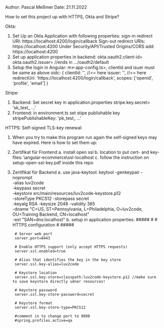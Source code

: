 Author: Pascal Meßmer
Date: 21.11.2022

How to set this project up with HTTPS, Okta and Stripe?

Okta:
1. Set Up an Okta Application with following properties:
    sign-in redirect URI: https://localhost:4200/login/callback
    Sign-out redirect URIs: https://localhost:4200
    Under Security/API/Trusted Origins/CORS add: https://localhost:4200
2. Set up application properties in backend:
    okta.oauth2.client-id=
    okta.oauth2.issuer=   //ends in .../oauth2/default
3. Setup the login in Angular: m<-app-config.ts>, clientId and isuer must be same as above
    oidc: {
        clientId: '',   //<= here
        issuer: '',     //<= here
        redirectUri: 'https://localhost:4200/login/callback',
        scopes: ['openid', 'profile', 'email']
    }

Stripe:
1. Backend: Set secret key in application.properties
    stripe.key.secret= 'sk_test_ ...'
2. Frontend: in environment.ts set stipe publishable key
      stripePublishableKey: 'pk_test_ ...'


HTTPS: Self-signed TLS-key renewal:
1. When you try to make this program run again the self-signed keys may have expired. Here is how to set them up:
2. Zertifikat für Frontend
    a. install open ssl
    b. location to put cert- and key-files: \angular-ecommerce\ssl-localhost
    c. follow the instruction on setup-open-ssl-key.pdf inside this repo
3. Zertifikat für Backend
    a. use java-keytool:
        keytool -genkeypair -noprompt \
        -alias luv2code \
        -keypass secret \
        -keystore src/main/resources/luv2code-keystore.p12 \
        -storeType PKCS12 -storepass secret \
        -keyalg RSA -keysize 2048 -validity 365 \
        -dname "C=US, ST=Pennsylvania, L=Philadelphia, O=luv2code, OU=Training Backend, CN=localhost" \
        -ext "SAN=dns:localhost"
    b. setup in application properties:
        #####
        #
        # HTTPS configuration
        #
        #####

        # Server web port
        server.port=8443

        # Enable HTTPS support (only accept HTTPS requests)
        server.ssl.enabled=true

        # Alias that identifies the key in the key store
        server.ssl.key-alias=luv2code

        # Keystore location
        server.ssl.key-store=classpath:luv2code-keystore.p12 //make sure to save keystore directly udner resources!

        # Keystore password
        server.ssl.key-store-password=secret

        # Keystore format
        server.ssl.key-store-type=PKCS12

        #comment in to change port to 9898
        #spring.profiles.active=qa